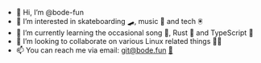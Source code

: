 - 👋 Hi, I’m @bode-fun
- 👀 I’m interested in skateboarding 🛹, music 🎸 and tech 🖲️
- 🌱 I’m currently learning the occasional song 🎵, Rust 🦀 and TypeScript 📝
- 💞️ I’m looking to collaborate on various Linux related things 🐧😸
- 📫 You can reach me via email: <git@bode.fun> [💌](mailto:git@bode.fun)

<!---
bode-fun/bode-fun is a ✨ special ✨ repository because its `README.md` (this file) appears on your GitHub profile.
You can click the Preview link to take a look at your changes.
--->

